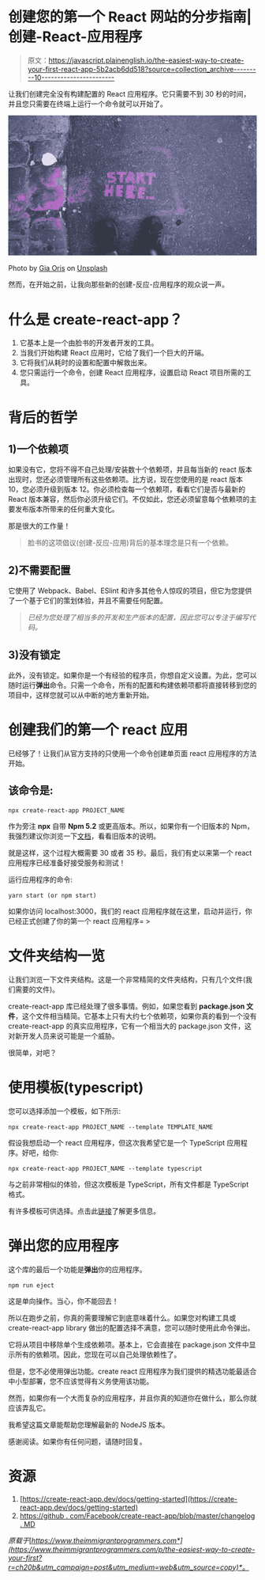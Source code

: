 # 创建您的第一个 React 网站的分步指南|创建-React-应用程序

> 原文：<https://javascript.plainenglish.io/the-easiest-way-to-create-your-first-react-app-5b2acb6dd518?source=collection_archive---------10----------------------->

让我们创建完全没有构建配置的 React 应用程序。它只需要不到 30 秒的时间，并且您只需要在终端上运行一个命令就可以开始了。

![](img/e883185942701c9997300377efeada7f.png)

Photo by [Gia Oris](https://unsplash.com/@giabyte?utm_source=medium&utm_medium=referral) on [Unsplash](https://unsplash.com?utm_source=medium&utm_medium=referral)

然而，在开始之前，让我向那些新的创建-反应-应用程序的观众说一声。

# 什么是 create-react-app？

1.  它基本上是一个由脸书的开发者开发的工具。
2.  当我们开始构建 React 应用时，它给了我们一个巨大的开端。
3.  它将我们从耗时的设置和配置中解救出来。
4.  您只需运行一个命令，创建 React 应用程序，设置启动 React 项目所需的工具。

# 背后的哲学

## 1)一个依赖项

如果没有它，您将不得不自己处理/安装数十个依赖项，并且每当新的 react 版本出现时，您还必须管理所有这些依赖项。比方说，现在您使用的是 react 版本 10，您必须升级到版本 12。你必须检查每一个依赖项，看看它们是否与最新的 React 版本兼容，然后你必须升级它们。不仅如此，您还必须留意每个依赖项的主要发布版本所带来的任何重大变化。

那是很大的工作量！

> 脸书的这项倡议(创建-反应-应用)背后的基本理念是只有一个依赖。

## 2)不需要配置

它使用了 Webpack、Babel、ESlint 和许多其他令人惊叹的项目，但它为您提供了一个基于它们的策划体验，并且不需要任何配置。

> *已经为您处理了相当多的开发和生产版本的配置，因此您可以专注于编写代码。*

## 3)没有锁定

此外，没有锁定。如果你是一个有经验的程序员，你想自定义设置。为此，您可以随时运行**弹出**命令。只需一个命令，所有的配置和构建依赖项都将直接转移到您的项目中，这样您就可以从中断的地方重新开始。

# 创建我们的第一个 react 应用

已经够了！让我们从官方支持的只使用一个命令创建单页面 react 应用程序的方法开始。

## 该命令是:

```
npx create-react-app PROJECT_NAME
```

作为旁注 **npx** 自带 **Npm 5.2** 或更高版本。所以，如果你有一个旧版本的 Npm，我强烈建议你浏览一下[文档](https://reactjs.org/docs/create-a-new-react-app.html)，看看旧版本的说明。

就是这样，这个过程大概需要 30 或者 35 秒。最后，我们有史以来第一个 react 应用程序已经准备好接受服务和测试！

运行应用程序的命令:

```
yarn start (or npm start)
```

如果你访问 localhost:3000，我们的 react 应用程序就在这里，启动并运行，你已经正式创建了你的第一个 react 应用程序= >

# 文件夹结构一览

让我们浏览一下文件夹结构。这是一个非常精简的文件夹结构，只有几个文件(我们需要的文件)。

create-react-app 库已经处理了很多事情。例如，如果您看到 **package.json 文件**，这个文件相当精简。它基本上只有大约七个依赖项，如果你真的看到一个没有 create-react-app 的真实应用程序，它有一个相当大的 package.json 文件，这对新开发人员来说可能是一个威胁。

很简单，对吧？

# 使用模板(typescript)

您可以选择添加一个模板，如下所示:

```
npx create-react-app PROJECT_NAME --template TEMPLATE_NAME
```

假设我想启动一个 react 应用程序，但这次我希望它是一个 TypeScript 应用程序。好吧，给你:

```
npx create-react-app PROJECT_NAME --template typescript
```

与之前非常相似的体验，但这次模板是 TypeScript，所有文件都是 TypeScript 格式。

有许多模板可供选择。点击此[链接](https://create-react-app.dev/docs/getting-started/#selecting-a-template)了解更多信息。

# 弹出您的应用程序

这个库的最后一个功能是**弹出**你的应用程序。

```
npm run eject
```

这是单向操作。当心，你不能回去！

所以在跑步之前，你真的需要理解它到底意味着什么。如果您对构建工具或 create-react-app library 做出的配置选择不满意，您可以随时使用此命令弹出。

它将从项目中移除单个生成依赖项。基本上，它会直接在 package.json 文件中显示所有的依赖项。因此，您现在可以自己处理依赖性了。

但是，您不必使用弹出功能。create react 应用程序为我们提供的精选功能最适合中小型部署，您不应该觉得有义务使用该功能。

然而，如果你有一个大而复杂的应用程序，并且你真的知道你在做什么，那么你就应该弄乱它。

我希望这篇文章能帮助您理解最新的 NodeJS 版本。

感谢阅读。如果你有任何问题，请随时回复。

# 资源

1.  [https://create-react-app.dev/docs/getting-started](https://create-react-app.dev/docs/getting-started)
2.  [https://github . com/Facebook/create-react-app/blob/master/changelog . MD](https://github.com/facebook/create-react-app/blob/master/CHANGELOG.md)

*原载于*[*https://www.theimmigrantprogrammers.com*](https://www.theimmigrantprogrammers.com/p/the-easiest-way-to-create-your-first?r=ch20b&utm_campaign=post&utm_medium=web&utm_source=copy)*。*